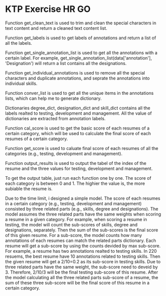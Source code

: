 # KTP Exercise HR GO
Function get_clean_text is used to trim and clean the special characters in text content and return a cleaned text content list.

Function get_labels is used to get labels of annotations and return a list of all the labels.

Function get_single_annotation_list is used to get all the annotations with a certain label. For example, get_single_annotation_list(data['annotation'], 'Designation') will return a list contains all the designations.

Function get_individual_annotations is used to remove all the special characters and duplicate annotations, and seprate the annotations into individual skills.

Function conver_list is used to get all the unique items in the annotations lists, which can help me to generate dictionary.

Dictionaries degree_dict, designation_dict and skill_dict contains all the labels realted to testing, development and management. All the value of dictionaries are extracted from annotation labels.

Function cal_score is used to get the basic score of each resumes of a certain category, which will be used to calculate the final score of each resumes of a certain category.

Function get_score is used to caluate final score of each resumes of all the categories (e.g., testing, development and management).

Function output_results is used to output the tabel of the index of the resume and the three values for testing, development and management.

To get the output table, just run each function one by one. The score of each category is between 0 and 1. The highier the value is, the more subiable the resume is. 

Due to the time limit, i designed a simple model. The score of each resumes in a certain category (e.g., testing, development and management) consisted by three related parts (e.g., skills, degree and designations). The model assumes the three related parts have the same weights when scoring a resume in a given category. For example, when scoring a resume in testing, the model will count the sub-scores of skills, degree and designations, separately. Then the sum of the sub-scores is the final score of this given resume. For a sub-score, the model counts how many annotations of each resumes can match the related parts dictionary. Each resume will get a sub-score by using the counts devided by max sub-score. For example, a resume has two annotations realted to testing skills. In 220 resuems, the best resume have 10 annotations related to testing skills. Then the given resume will get a 2/10=0.2 as its sub-score in testing skills. Due to three related parts have the same weight, the sub-score need to deveid by 3. Therefore, 2/10/3 will be the final testing sub-score of this resume. After the model calculating all the three related parts sub-score of a resume, the sum of these three sub-score will be the final score of this resume in a certain category.

